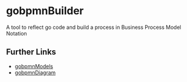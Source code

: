 # gobpmnBuilder

A tool to reflect go code and build a process in Business Process Model Notation

## Further Links

+ [gobpmnModels](https://github.com/deemount/gobpmnModels)
+ [gobpmnDiagram](https://github.com/deemount/gobpmnDiagram)